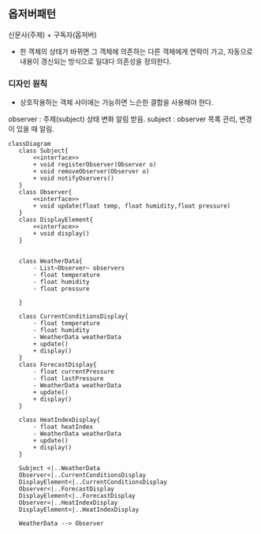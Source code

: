 ## 옵저버패턴
 신문사(주제) + 구독자(옵저버)
 - 한 객체의 상태가 바뀌면 그 객체에 의존하는 다른 객체에게 연락이 가고, 자동으로 내용이 갱신되는 방식으로 일대다 의존성을 정의한다.

### 디자인 원칙
 - 상호작용하는 객체 사이에는 가능하면 느슨한 결합을 사용해야 한다.

observer : 주제(subject) 상태 변화 알림 받음.
subject : observer 목록 관리, 변경이 있을 때 알림.

 ```mermaid
 classDiagram
    class Subject{
        <<interface>>
        + void registerObserver(Observer o)
        + void removeObserver(Observer o)
        + void notifyOservers()
    } 
    class Observer{
        <<interface>>
        + void update(float temp, float humidity,float pressure)
    }
    class DisplayElement{
        <<interface>>
        + void display()
    }

    
    class WeatherData{
        - List~Observer~ observers
        - float temperature
        - float humidity
        - float pressure

    }

    class CurrentConditionsDisplay{
        - float temperature
        - float humidity
        - WeatherData weatherData
        + update()
        + display()
    }
    class ForecastDisplay{
        - float currentPressure
        - float lastPressure
        - WeatherData weatherData
        + update()
        + display()
    }

    class HeatIndexDisplay{
        - float heatIndex
        - WeatherData weatherData
        + update()
        + display()
    }

    Subject <|..WeatherData
    Observer<|..CurrentConditionsDisplay
    DisplayElement<|..CurrentConditionsDisplay
    Observer<|..ForecastDisplay
    DisplayElement<|..ForecastDisplay
    Observer<|..HeatIndexDisplay
    DisplayElement<|..HeatIndexDisplay

    WeatherData --> Observer 
    
```